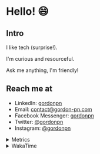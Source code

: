 # Hello! 😄

## Intro

I like tech (surprise!).

I'm curious and resourceful.

Ask me anything, I'm friendly!

## Reach me at

- LinkedIn: [gordonpn](https://www.linkedin.com/in/gordonpn/)
- Email: [contact@gordon-pn.com](mailto:contact@gordon-pn.com)
- Facebook Messenger: [gordonpn](https://www.messenger.com/t/Gordonpn)
- Twitter: [@gordonpn](https://twitter.com/Gordonpn)
- Instagram: [@gordonpn](https://www.instagram.com/gordonpn/)

<details>
  <summary>Metrics</summary>

  <img align="center" src="https://github.com/gordonpn/gordonpn/blob/master/github-metrics.svg" alt="GitHub Metrics">

</details>

<details>
  <summary>WakaTime</summary>

  <!--START_SECTION:waka-->
📊 **This Week I Spent My Time On** 

```text
💬 Programming Languages: 
Java                     12 hrs 29 mins      ██████████████████░░░░░░░   72.20 % 
Brazil Dependency Config 3 hrs 38 mins       █████░░░░░░░░░░░░░░░░░░░░   21.05 % 
XML                      45 mins             █░░░░░░░░░░░░░░░░░░░░░░░░   04.39 % 
GitIgnore file           11 mins             ░░░░░░░░░░░░░░░░░░░░░░░░░   01.15 % 
Makefile                 4 mins              ░░░░░░░░░░░░░░░░░░░░░░░░░   00.42 % 

🔥 Editors: 
Intellijidea             16 hrs 35 mins      ████████████████████████░   95.92 % 
VS Code                  42 mins             █░░░░░░░░░░░░░░░░░░░░░░░░   04.08 % 
```


 Last Updated on 21/03/2024 16:22:27 UTC
<!--END_SECTION:waka-->
</details>
